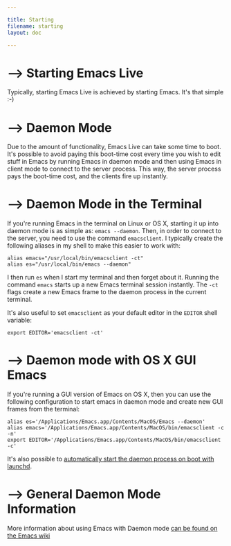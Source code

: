 ```yaml
---

title: Starting
filename: starting
layout: doc

---
```


# --> Starting Emacs Live

Typically, starting Emacs Live is achieved by starting Emacs. It's that simple :-)

# --> Daemon Mode

Due to the amount of functionality, Emacs Live  can take some time to boot. It's possible to avoid paying this boot-time cost every time you wish to edit stuff in Emacs by running Emacs in daemon mode and then using Emacs in client mode to connect to the server process. This way, the server process pays the boot-time cost, and the clients fire up instantly.

# --> Daemon Mode in the Terminal

If you're running Emacs in the terminal on Linux or OS X, starting it up into daemon mode is as simple as: `emacs --daemon`. Then, in order to connect to the server, you need to use the command `emacsclient`. I typically create the following aliases in my shell to make this easier to work with:

    alias emacs="/usr/local/bin/emacsclient -ct"
    alias es="/usr/local/bin/emacs --daemon"

I then run `es` when I start my terminal and then forget about it. Running the command `emacs` starts up a new Emacs terminal session instantly. The `-ct` flags create a new Emacs frame to the daemon process in the current terminal.

It's also useful to set `emacsclient` as your default editor in the `EDITOR` shell variable:

    export EDITOR='emacsclient -ct'

# --> Daemon mode with OS X GUI Emacs

If you're running a GUI version of Emacs on OS X, then you can use the following configuration to start emacs in daemon mode and create new GUI frames from the terminal:

    alias es='/Applications/Emacs.app/Contents/MacOS/Emacs --daemon'
    alias emacs='/Applications/Emacs.app/Contents/MacOS/bin/emacsclient -c -n'
    export EDITOR='/Applications/Emacs.app/Contents/MacOS/bin/emacsclient -c'

It's also possible to [automatically start the daemon process on boot with launchd](http://cubiclemuses.com/cm/articles/2009/08/06/emacs-and-os-x-launchd/).

# --> General Daemon Mode Information

More information about using Emacs with Daemon mode [can be found on the Emacs wiki](http://www.emacswiki.org/emacs/EmacsAsDaemon)

